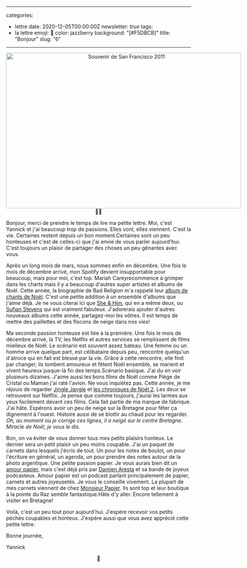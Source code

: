 
---
categories:
- lettre
date: 2020-12-05T00:00:00Z
newsletter: true
tags:
- la lettre
emoji: 💌
color: jazzberry
background: "[#F5DBCB]"
title: "Bonjour"
slug: "6"
---
<div class="message-body"><p style="text-align: center;"><img alt="Souvenir de San Francisco 2011" class="tl-email-image" data-id="3944474" height="424" src="https://gallery.tinyletterapp.com/a0d8b178d0758f62b0c01a8cd9fc5d00a4997449/images/68be0b89-b2fe-44e2-b36e-9855119c3eb5.jpg" style="width: 640px; max-width: 640px;" width="640"/><br/>
👋🏻</p>
<p>Bonjour, merci de prendre le temps de lire ma petite lettre. Moi, c'est Yannick et j'ai beaucoup trop de passions. Elles vont, elles viennent. C'est la vie. Certaines restent depuis un bon moment.Certaines sont un peu honteuses et c'est de celles-ci que j'ai envie de vous parler aujourd'hui. C'est toujours un plaisir de partager des choses un peu gênantes avec vous.</p>
<p>Après un long mois de mars, nous sommes enfin en décembre. Une fois le mois de décembre arrivé, mon Spotify devient insupportable pour beaucoup, mais pour moi, c'est top. Mariah Careyrecommence à grimper dans les charts mais il y a beaucoup d'autres super artistes et albums de Noël. Cette année, la biographie de Bad Religion m'a rappelé leur <a href="https://link.tospotify.com/eBZYwIdYRbb">album de chants de Noël</a>. C'est une petite addition à un ensemble d'albums que j'aime déjà. Je ne vous citerai ici que <a href="https://link.tospotify.com/tIVKRRhYRbb">She &amp; Him</a>, qui en a même deux, ou <a href="https://link.tospotify.com/7tDpnYmYRbb">Sufjan Stevens</a> qui est vraiment fabuleux. J'adorerais ajouter d'autres nouveaux albums cette année, partagez-moi les vôtres. Il est temps de mettre des paillettes et des flocons de neige dans nos vies!</p>
<p>Ma seconde passion honteuse est liée à la première. Une fois le mois de décembre arrivé, la TV, les Netflix et autres services se remplissent de films mielleux de Noël. Le scénario est souvent assez bateau. Une femme ou un homme arrive quelque part, est célibataire depuis peu, rencontre quelqu'un d'atroce qui en fait est blessé par la vie. Grâce à cette rencontre, elle finit par changer, ils tombent amoureux et fêtent Noël ensemble, se marient et vivent heureux jusque-là fin des temps.Scénario basique. J'ai du en voir plusieurs dizaines. J'aime aussi les bons films de Noël comme Piège de Cristal ou Maman j'ai raté l'avion. Ne vous inquiétez pas. Cette année, je me réjouis de regarder <a href="https://youtu.be/aYPUYVgwLWY">Jingle Jangle</a> et <a href="https://youtu.be/HVzBwSOcBaI">les chroniques de Noël 2</a>. Les deux se retrouvent sur Netflix. Je pense que comme toujours, j'aurai les larmes aux yeux facilement devant ces films. Cela fait partie de ma marque de fabrique. J'ai hâte. Espérons avoir un peu de neige sur la Bretagne pour fêter ça dignement à l'ouest. Histoire aussi de se blottir au chaud pour les regarder. <em>Oh, au moment où je corrige ces lignes, il a neigé sur le centre Bretagne. Miracle de Noël, je vous le dis.</em></p>
<p>Bon, on va éviter de vous donner tous mes petits plaisirs honteux. Le dernier sera un petit plaisir un peu moins coupable. J'ai un paquet de carnets dans lesquels j'écris de tout. Un pour les notes de boulot, un pour l'écriture en général, un agenda, un pour prendre des notes autour de la photo argentique. Une petite passion papier. Je vous aurais bien dit un <a href="https://lnk.to/amourpapier">amour papier</a>, mais c'est déjà pris par <a href="https://damien.cool">Damien Aresta</a> et sa bande de joyeux podcasteux. Amour papier est un podcast parlant principalement de papier, carnets et autres joyeusetés. Je vous le conseille vivement. La plupart de mes carnets viennent de chez <a href="https://monsieurpapier.fr">Monsieur Papier</a>. Ils sont top et leur boutique à la pointe du Raz semble fantastique.Hâte d'y aller. Encore tellement à visiter en Bretagne!</p>
<p>​Voilà, c'est un peu tout pour aujourd'hui. J'espère recevoir vos petits péchés coupables et honteux. J'espère aussi que vous avez apprécié cette petite lettre.</p>
<p>Bonne journée,</p>
<p>Yannick</p>
<p style="text-align: center;">💌</p></div>
